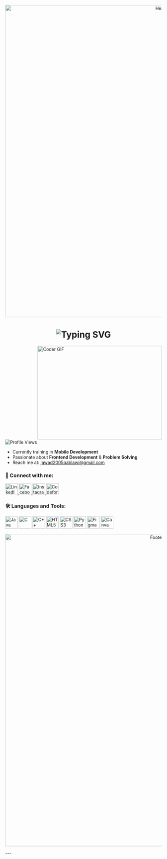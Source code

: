 <p align="center">
  <img 
    src="https://capsule-render.vercel.app/api?type=waving&height=290&color=gradient&text=Hi%20,%20I'm%20Jawad%20Qablawi&section=header&textBg=false&fontSize=0&animation=fadeIn&reversal=false&fontAlign=50&fontAlignY=41" 
    alt="Header" 
    width="1000"
  />
</p>

<h1 align="center">
  <img src="https://readme-typing-svg.demolab.com?font=Poppins&size=28&pause=1000&center=true&vCenter=true&color=000000&width=450&lines=Computer+Engineering+Student;Web+Development;Tech+Lover" alt="Typing SVG" />
</h1>

<img 
  align="right" 
  alt="Coder GIF" 
  height="300" 
  width="400" 
  src="https://miro.medium.com/max/1360/0*7Q3yvSIv_t0ioJ-Z.gif" 
/>

<p align="left"> 
  <img src="https://komarev.com/ghpvc/?username=yourusername&label=Profile%20views&color=0e75b6&style=flat" alt="Profile Views" /> 
</p>

- Currently training in **Mobile Development**  
- Passionate about **Frontend Development** & **Problem Solving**  
- Reach me at: [jawad2005qablawi@gmail.com](mailto:jawad2005qablawi@gmail.com)

<h3 align="left">🔗 Connect with me:</h3>
<p align="left">
  <a href="https://linkedin.com/in/jawadqablawi" target="_blank" rel="noopener">
    <img src="https://raw.githubusercontent.com/rahuldkjain/github-profile-readme-generator/master/src/images/icons/Social/linked-in-alt.svg" alt="LinkedIn" height="35" width="40" />
  </a>
  <a href="https://fb.com/jawad.qablawi.94" target="_blank" rel="noopener">
    <img src="https://raw.githubusercontent.com/rahuldkjain/github-profile-readme-generator/master/src/images/icons/Social/facebook.svg" alt="Facebook" height="35" width="40" />
  </a>
  <a href="https://instagram.com/jawad.qablawi" target="_blank" rel="noopener">
    <img src="https://raw.githubusercontent.com/rahuldkjain/github-profile-readme-generator/master/src/images/icons/Social/instagram.svg" alt="Instagram" height="35" width="40" />
  </a>
  <a href="https://codeforces.com/profile/jawad_qablawi" target="_blank" rel="noopener">
    <img src="https://raw.githubusercontent.com/rahuldkjain/github-profile-readme-generator/master/src/images/icons/Social/codeforces.svg" alt="Codeforces" height="35" width="40" />
  </a>
</p>



<h3 align="left">🛠️ Languages and Tools:</h3>

<p align="left">
  <img src="https://cdn.jsdelivr.net/gh/devicons/devicon/icons/java/java-original.svg" alt="Java" height="40" width="40" />
  <img src="https://cdn.jsdelivr.net/gh/devicons/devicon/icons/c/c-original.svg" alt="C" height="40" width="40" />
  <img src="https://cdn.jsdelivr.net/gh/devicons/devicon/icons/cplusplus/cplusplus-original.svg" alt="C++" height="40" width="40" />
  <img src="https://cdn.jsdelivr.net/gh/devicons/devicon/icons/html5/html5-original.svg" alt="HTML5" height="40" width="40" />
  <img src="https://cdn.jsdelivr.net/gh/devicons/devicon/icons/css3/css3-original.svg" alt="CSS3" height="40" width="40" />
  <img src="https://cdn.jsdelivr.net/gh/devicons/devicon/icons/python/python-original.svg" alt="Python" height="40" width="40" />
  <img src="https://cdn.jsdelivr.net/gh/devicons/devicon/icons/figma/figma-original.svg" alt="Figma" height="40" width="40" />
  <img src="https://img.icons8.com/color/48/000000/canva.png" alt="Canva" height="40" width="40" />
</p>



<p align="center">
  <img 
    src="https://capsule-render.vercel.app/api?type=waving&height=317&color=gradient&section=footer&text=&fontSize=0&animation=fadeIn" 
    alt="Footer Wave" 
    width="1000"
  />
</p>
---

